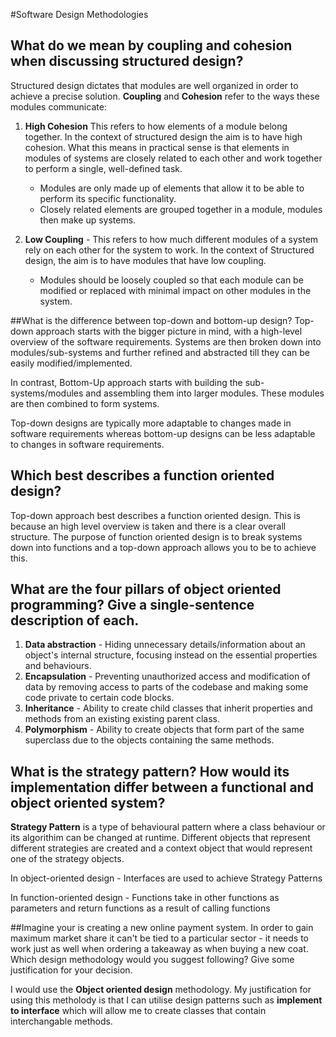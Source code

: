#Software Design Methodologies
&nbsp;  
## What do we mean by coupling and cohesion when discussing structured design?

Structured design dictates that modules are well organized in order to achieve a precise solution. **Coupling** and **Cohesion** refer to the ways these modules communicate:

1. **High Cohesion** 
This refers to how elements of a module belong together. In the context of structured design the aim is to have high cohesion. What this means in practical sense is that elements in modules of systems are closely related to each other and work together to perform a single, well-defined task.
	- Modules are only made up of elements that allow it to be able to perform its specific functionality.
	- Closely related elements are grouped together in a module, modules then make up systems.

2. **Low Coupling** - This refers to how much different modules of a system rely on each other for the system to work. In the context of Structured design, the aim is to have modules that have low coupling. 
	- Modules should be loosely coupled so that each module can be modified or replaced with minimal impact on other modules in the system.

##What is the difference between top-down and bottom-up design? 
Top-down approach starts with the bigger picture in mind, with a high-level overview of the software requirements. Systems are then broken down into modules/sub-systems and further refined and abstracted till they can be easily modified/implemented.

In contrast, Bottom-Up approach starts with building the sub-systems/modules and assembling them into larger modules. These modules are then combined to form systems.

Top-down designs are typically more adaptable to changes made in software requirements whereas bottom-up designs can be less adaptable to changes in software requirements.

## Which best describes a function oriented design?

Top-down approach best describes a function oriented design. This is because an high level overview is taken and there is a clear overall structure. The purpose of function oriented design is to break systems down into functions and a top-down approach allows you to be to achieve this.

## What are the four pillars of object oriented programming? Give a single-sentence description of each.

1. **Data abstraction** - Hiding unnecessary details/information about an object's internal structure, focusing instead on the essential properties and behaviours.
2. **Encapsulation** - Preventing unauthorized access and modification of data by removing access to parts of the codebase and making some code private to certain code blocks.
3. **Inheritance** - Ability to create child classes that inherit properties and methods from an existing  existing parent class.
4. **Polymorphism** - Ability to create objects that form part of the same superclass due to the objects containing the same methods.

## What is the strategy pattern? How would its implementation differ between a functional and object oriented system?

**Strategy Pattern** is a type of behavioural pattern where a class behaviour or its algorithim can be changed at runtime. Different objects that represent different strategies are created and a context object that would represent one of the strategy objects.

In object-oriented design - Interfaces are used to achieve Strategy Patterns

In function-oriented design - Functions take in other functions as parameters and return functions as a result of calling functions

##Imagine your is creating a new online payment system. In order to gain maximum market share it can't be tied to a particular sector - it needs to work just as well when ordering a takeaway as when buying a new coat. Which design methodology would you suggest following? Give some justification for your decision. 

I would use the **Object oriented design** methodology. My justification for using this metholody is that I can utilise design patterns such as **implement to interface** which will allow me to create classes that contain interchangable methods.